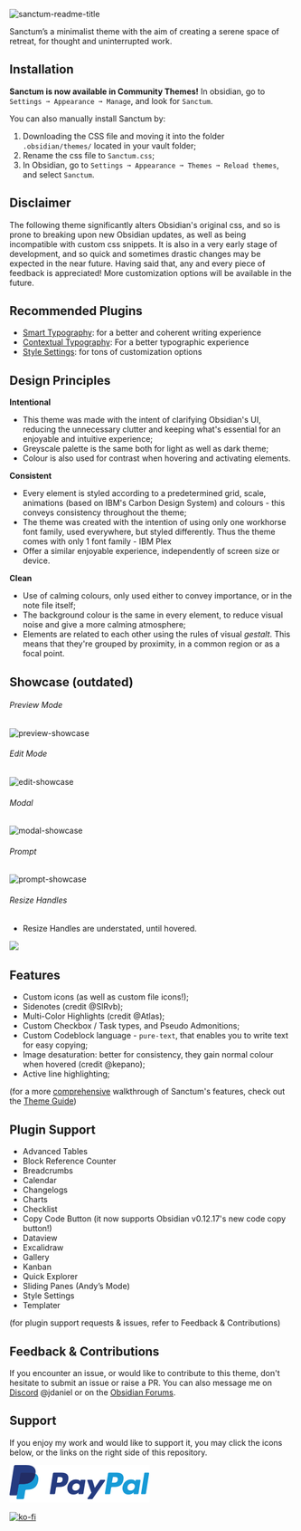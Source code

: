![sanctum-readme-title](https://user-images.githubusercontent.com/91087143/136701698-2464f5d0-30d5-4ee5-9261-4cca96448192.png)

Sanctum’s a minimalist theme with the aim of creating a serene space of retreat, for thought and uninterrupted work.

## Installation
**Sanctum is now available in Community Themes!** In obsidian, go to `Settings ➞ Appearance ➞ Manage`, and look for `Sanctum`.

You can also manually install Sanctum by:
1. Downloading the CSS file and moving it into the folder `.obsidian/themes/` located in your vault folder;
2. Rename the css file to `Sanctum.css`;
3. In Obsidian, go to `Settings ➞ Appearance ➞ Themes ➞ Reload themes`, and select `Sanctum`.

## Disclaimer
The following theme significantly alters Obsidian's original css, and so is prone to breaking upon new Obsidian updates, as well as being incompatible with custom css snippets. It is also in a very early stage of development, and so quick and sometimes drastic changes may be expected in the near future. Having said that, any and every piece of feedback is appreciated! More customization options will be available in the future.

## Recommended Plugins

- [Smart Typography](https://github.com/mgmeyers/obsidian-smart-typography): for a better and coherent writing experience
- [Contextual Typography](https://github.com/mgmeyers/obsidian-contextual-typography): For a better typographic experience
- [Style Settings](https://github.com/mgmeyers/obsidian-style-settings): for tons of customization options

## Design Principles

**Intentional**
  - This theme was made with the intent of clarifying Obsidian's UI, reducing the unnecessary clutter and keeping what's essential for an enjoyable and intuitive experience;
  - Greyscale palette is the same both for light as well as dark theme;
  - Colour is also used for contrast when hovering and activating elements.

**Consistent**
  - Every element is styled according to a predetermined grid, scale, animations (based on IBM's Carbon Design System) and colours - this conveys consistency throughout the theme;
  - The theme was created with the intention of using only one workhorse font family, used everywhere, but styled differently. Thus the theme comes with only 1 font family - IBM Plex
  - Offer a similar enjoyable experience, independently of screen size or device.

**Clean**
  - Use of calming colours, only used either to convey importance, or in the note file itself;
  - The background colour is the same in every element, to reduce visual noise and give a more calming atmosphere;
  - Elements are related to each other using the rules of visual *gestalt*. This means that they're grouped by proximity, in a common region or as a focal point.

## Showcase (outdated)
###### Preview Mode
![preview-showcase](https://user-images.githubusercontent.com/91087143/136707215-fb674834-e1e0-4665-b8ba-089c869a74cc.jpg)

###### Edit Mode
![edit-showcase](https://user-images.githubusercontent.com/91087143/136707216-e0957565-bfe9-49f6-bb32-16eb775d6c74.jpg)

###### Modal
![modal-showcase](https://user-images.githubusercontent.com/91087143/136707218-32acaa9e-4b30-46ec-b3f9-73ce2d22e301.jpg)

###### Prompt
![prompt-showcase](https://user-images.githubusercontent.com/91087143/136707222-cc2ee9cf-adc9-4bab-a06f-f927d964eb57.jpg)

###### Resize Handles
  - Resize Handles are understated, until hovered.

<img src="https://user-images.githubusercontent.com/91087143/136707350-c28ca674-fd4b-42e3-acf4-fa71a380ebf9.gif" width="200" />

## Features
- Custom icons (as well as custom file icons!);
- Sidenotes (credit @SlRvb);
- Multi-Color Highlights (credit @Atlas);
- Custom Checkbox / Task types, and Pseudo Admonitions;
- Custom Codeblock language - `pure-text`, that enables you to write text for easy copying;
- Image desaturation: better for consistency, they gain normal colour when hovered (credit @kepano);
- Active line highlighting;

(for a more <u>comprehensive</u> walkthrough of Sanctum's features, check out the [Theme Guide](documentation/Theme_Guide.md))

## Plugin Support
- Advanced Tables
- Block Reference Counter
- Breadcrumbs
- Calendar
- Changelogs
- Charts
- Checklist
- Copy Code Button (it now supports Obsidian v0.12.17's new code copy button!)
- Dataview
- Excalidraw
- Gallery
- Kanban
- Quick Explorer
- Sliding Panes (Andy’s Mode)
- Style Settings
- Templater

(for plugin support requests & issues, refer to Feedback & Contributions)

## Feedback & Contributions
If you encounter an issue, or would like to contribute to this theme, don't hesitate to submit an issue or raise a PR. You can also message me on [Discord](https://discord.com/invite/veuWUTm) @jdaniel or on the [Obsidian Forums](https://forum.obsidian.md/u/jdanielmourao/summary).

## Support
If you enjoy my work and would like to support it, you may click the icons below, or the links on the right side of this repository.

<a href="https://paypal.me/jdanielmourao"><img src="assets/PayPal.svg"></a>

[![ko-fi](https://ko-fi.com/img/githubbutton_sm.svg)](https://ko-fi.com/X8X56R5Q1)

